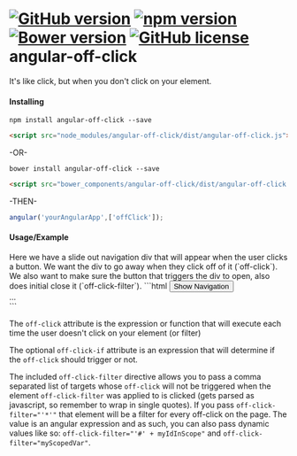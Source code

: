 [![GitHub version](https://badge.fury.io/gh/TheSharpieOne%2Fangular-off-click.svg)](https://badge.fury.io/gh/TheSharpieOne%2Fangular-off-click) [![npm version](https://badge.fury.io/js/angular-off-click.svg)](https://badge.fury.io/js/angular-off-click) [![Bower version](https://badge.fury.io/bo/angular-off-click.svg)](https://badge.fury.io/bo/angular-off-click) [![GitHub license](https://img.shields.io/badge/license-MIT-blue.svg)](https://raw.githubusercontent.com/TheSharpieOne/angular-off-click/master/LICENSE.md)
angular-off-click
=================

It's like click, but when you don't click on your element.

<h4>Installing</h4>

```
npm install angular-off-click --save
```
```html
<script src="node_modules/angular-off-click/dist/angular-off-click.js"></script>
```

-OR-
```
bower install angular-off-click --save
```
```html
<script src="bower_components/angular-off-click/dist/angular-off-click.js"></script>
```

-THEN-
```javascript
angular('yourAngularApp',['offClick']);
```

<h4>Usage/Example</h4>
Here we have a slide out navigation div that will appear when the user clicks a button. We want the div to go away when they click off of it (`off-click`).  We also want to make sure the button that triggers the div to open, also does initial close it (`off-click-filter`).
```html
<button id="nav-toggle" off-click-filter="'#slide-out-nav'" ng-click="showNav = !showNav">Show Navigation</button>
<div id="slide-out-nav" ng-show="showNav" off-click="showNav = false" off-click-if="showNav">
    ...
</div>
```

The `off-click` attribute is the expression or function that will execute each time the user doesn't click on your element (or filter)<br />

The optional `off-click-if` attribute is an expression that will determine if the `off-click` should trigger or not.<br/>

The included `off-click-filter` directive allows you to pass a comma separated list of targets whose `off-click` will not be triggered when the element `off-click-filter` was applied to is clicked (gets parsed as javascript, so remember to wrap in single quotes).
If you pass `off-click-filter="'*'"` that element will be a filter for every off-click on the page. The value is an angular expression and as such, you can also pass dynamic values like so: `off-click-filter="'#' + myIdInScope"` and `off-click-filter="myScopedVar"`.

